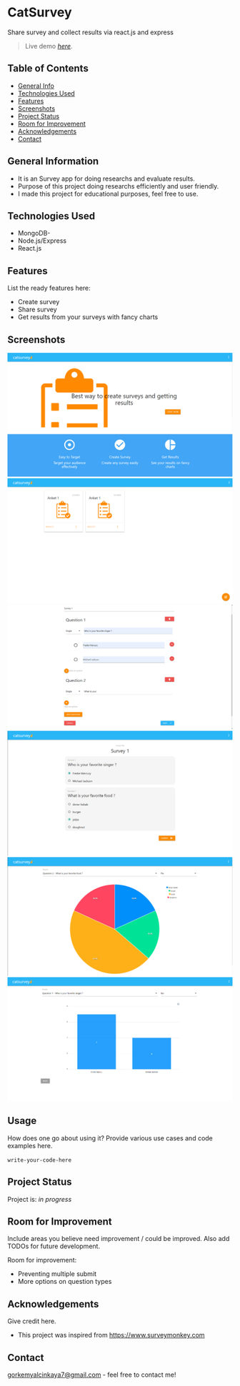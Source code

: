 # CatSurvey
Share survey and collect results via react.js and express
> Live demo [_here_](catsurvey.herokuapp.com).
## Table of Contents
* [General Info](#general-information)
* [Technologies Used](#technologies-used)
* [Features](#features)
* [Screenshots](#screenshots)
* [Project Status](#project-status)
* [Room for Improvement](#room-for-improvement)
* [Acknowledgements](#acknowledgements)
* [Contact](#contact)



## General Information
- It is an Survey app for doing researchs and evaluate results.
- Purpose of this project doing researchs efficiently and user friendly.
- I made this project for educational purposes, feel free to use.


## Technologies Used
- MongoDB-
- Node.js/Express 
- React.js 


## Features
List the ready features here:
- Create survey
- Share survey
- Get results from your surveys with fancy charts


## Screenshots
![Example screenshot](./img/screenshot1.PNG)
![Example screenshot](./img/screenshot2.PNG)
![Example screenshot](./img/screenshot3.PNG)
![Example screenshot](./img/screenshot4.PNG)
![Example screenshot](./img/screenshot6.PNG)
![Example screenshot](./img/screenshot7.PNG)
<!-- If you have screenshots you'd like to share, include them here. -->



## Usage
How does one go about using it?
Provide various use cases and code examples here.

`write-your-code-here`


## Project Status
Project is: _in progress_


## Room for Improvement
Include areas you believe need improvement / could be improved. Also add TODOs for future development.

Room for improvement:
- Preventing multiple submit
- More options on question types



## Acknowledgements
Give credit here.
- This project was inspired from https://www.surveymonkey.com



## Contact
gorkemyalcinkaya7@gmail.com - feel free to contact me!
